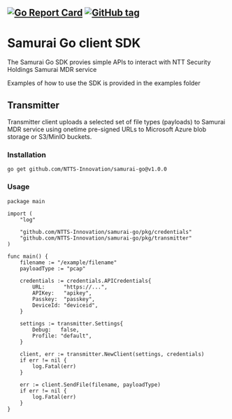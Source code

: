 [![Go Report Card](https://goreportcard.com/badge/github.com/NTTS-Innovation/samurai-go)](https://goreportcard.com/report/github.com/NTTS-Innovation/samurai-go)
[![GitHub tag](https://img.shields.io/github/tag/NTTS-Innovation/samurai-go.svg)](https://github.com/NTTS-Innovation/samurai-go/releases/latest)
------
# Samurai Go client SDK

The Samurai Go SDK provies simple APIs to interact with NTT Security Holdings Samurai MDR service

Examples of how to use the SDK is provided in the examples folder

## Transmitter

Transmitter client uploads a selected set of file types (payloads) to Samurai MDR service using onetime pre-signed URLs to Microsoft Azure blob storage or S3/MinIO buckets.

### Installation
```
go get github.com/NTTS-Innovation/samurai-go@v1.0.0
```

### Usage
```
package main

import (
	"log"

	"github.com/NTTS-Innovation/samurai-go/pkg/credentials"
	"github.com/NTTS-Innovation/samurai-go/pkg/transmitter"
)

func main() {
	filename := "/example/filename"
	payloadType := "pcap"

	credentials := credentials.APICredentials{
		URL:      "https://...",
		APIKey:   "apikey",
		Passkey:  "passkey",
		DeviceId: "deviceid",
	}

	settings := transmitter.Settings{
		Debug:   false,
		Profile: "default",
	}

	client, err := transmitter.NewClient(settings, credentials)
	if err != nil {
		log.Fatal(err)
	}

	err := client.SendFile(filename, payloadType)
	if err != nil {
		log.Fatal(err)
	}
}

```

